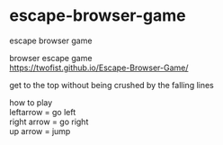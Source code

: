 # escape-browser-game
escape browser game

browser escape game    
https://twofist.github.io/Escape-Browser-Game/


get to the top without being crushed by the falling lines


how to play  
leftarrow = go left  
right arrow = go right  
up arrow = jump
